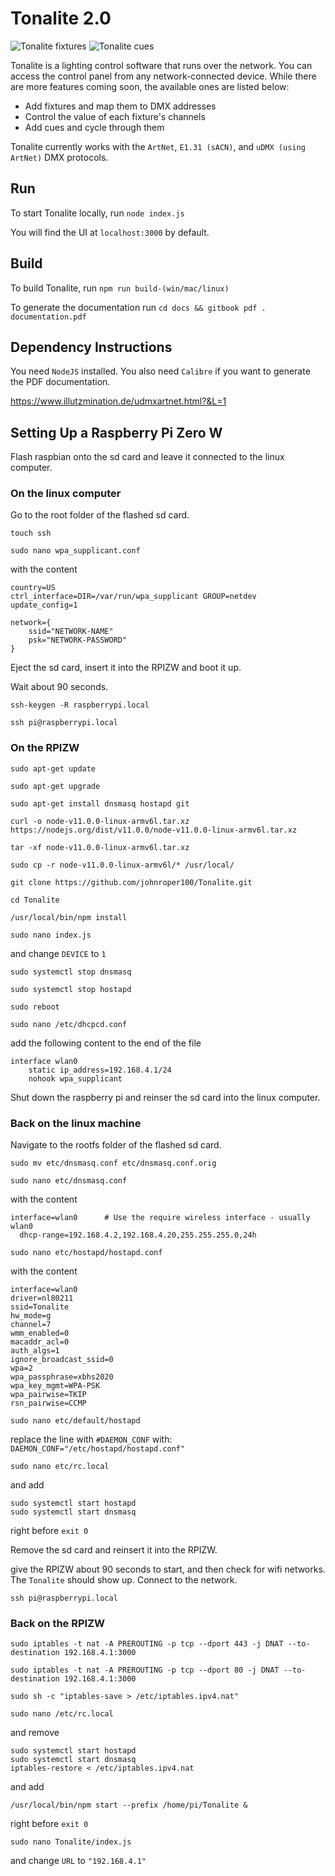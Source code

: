 # Tonalite 2.0

![Tonalite fixtures](docs/images/fixture_added.png)
![Tonalite cues](docs/images/cue_recorded.png)

Tonalite is a lighting control software that runs over the network. You can access the control panel from any network-connected device. While there are more features coming soon, the available ones are listed below:

- Add fixtures and map them to DMX addresses
- Control the value of each fixture's channels
- Add cues and cycle through them

Tonalite currently works with the `ArtNet`, `E1.31 (sACN)`, and `uDMX (using ArtNet)` DMX protocols.

## Run

To start Tonalite locally, run `node index.js`

You will find the UI at `localhost:3000` by default.

## Build

To build Tonalite, run `npm run build-(win/mac/linux)`

To generate the documentation run `cd docs && gitbook pdf . documentation.pdf`

## Dependency Instructions

You need `NodeJS` installed. You also need `Calibre` if you want to generate the PDF documentation.

https://www.illutzmination.de/udmxartnet.html?&L=1

## Setting Up a Raspberry Pi Zero W

Flash raspbian onto the sd card and leave it connected to the linux computer.

### On the linux computer

Go to the root folder of the flashed sd card.

`touch ssh`

`sudo nano wpa_supplicant.conf`

with the content

```
country=US
ctrl_interface=DIR=/var/run/wpa_supplicant GROUP=netdev
update_config=1

network={
    ssid="NETWORK-NAME"
    psk="NETWORK-PASSWORD"
}
```

Eject the sd card, insert it into the RPIZW and boot it up.

Wait about 90 seconds.

`ssh-keygen -R raspberrypi.local`

`ssh pi@raspberrypi.local`

### On the RPIZW

`sudo apt-get update`

`sudo apt-get upgrade`

`sudo apt-get install dnsmasq hostapd git`

`curl -o node-v11.0.0-linux-armv6l.tar.xz https://nodejs.org/dist/v11.0.0/node-v11.0.0-linux-armv6l.tar.xz`

`tar -xf node-v11.0.0-linux-armv6l.tar.xz`

`sudo cp -r node-v11.0.0-linux-armv6l/* /usr/local/`

`git clone https://github.com/johnroper100/Tonalite.git`

`cd Tonalite`

`/usr/local/bin/npm install`

`sudo nano index.js`

and change `DEVICE` to `1`

`sudo systemctl stop dnsmasq`

`sudo systemctl stop hostapd`

`sudo reboot`

`sudo nano /etc/dhcpcd.conf`

add the following content to the end of the file

```
interface wlan0
    static ip_address=192.168.4.1/24
    nohook wpa_supplicant
```

Shut down the raspberry pi and reinser the sd card into the linux computer.

### Back on the linux machine

Navigate to the rootfs folder of the flashed sd card.

`sudo mv etc/dnsmasq.conf etc/dnsmasq.conf.orig`

`sudo nano etc/dnsmasq.conf`

with the content

```
interface=wlan0      # Use the require wireless interface - usually wlan0
  dhcp-range=192.168.4.2,192.168.4.20,255.255.255.0,24h
```

`sudo nano etc/hostapd/hostapd.conf`

with the content

```
interface=wlan0
driver=nl80211
ssid=Tonalite
hw_mode=g
channel=7
wmm_enabled=0
macaddr_acl=0
auth_algs=1
ignore_broadcast_ssid=0
wpa=2
wpa_passphrase=xbhs2020
wpa_key_mgmt=WPA-PSK
wpa_pairwise=TKIP
rsn_pairwise=CCMP
```

`sudo nano etc/default/hostapd`

replace the line with `#DAEMON_CONF` with: `DAEMON_CONF="/etc/hostapd/hostapd.conf"`

`sudo nano etc/rc.local`

and add

```
sudo systemctl start hostapd
sudo systemctl start dnsmasq
```

right before `exit 0`

Remove the sd card and reinsert it into the RPIZW.

give the RPIZW about 90 seconds to start, and then check for wifi networks. The `Tonalite` should show up. Connect to the network.

`ssh pi@raspberrypi.local`

### Back on the RPIZW

`sudo iptables -t nat -A PREROUTING -p tcp --dport 443 -j DNAT --to-destination 192.168.4.1:3000`

`sudo iptables -t nat -A PREROUTING -p tcp --dport 80 -j DNAT --to-destination 192.168.4.1:3000`

`sudo sh -c "iptables-save > /etc/iptables.ipv4.nat"`

`sudo nano /etc/rc.local`

and remove

```
sudo systemctl start hostapd
sudo systemctl start dnsmasq
iptables-restore < /etc/iptables.ipv4.nat
```
and add 

`/usr/local/bin/npm start --prefix /home/pi/Tonalite &`

right before `exit 0`

`sudo nano Tonalite/index.js`

and change `URL` to `"192.168.4.1"`
